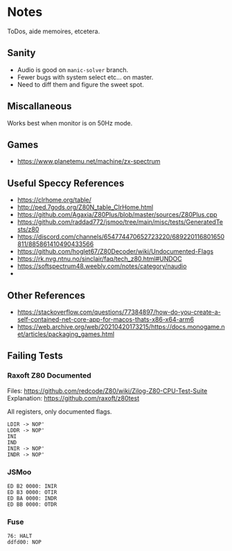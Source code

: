 # Notes

ToDos, aide memoires, etcetera.

## Sanity

- Audio is good on `manic-solver` branch.
- Fewer bugs with system select etc... on master.
- Need to diff them and figure the sweet spot.

## Miscallaneous

Works best when monitor is on 50Hz mode.

## Games

- https://www.planetemu.net/machine/zx-spectrum

## Useful Speccy References

- https://clrhome.org/table/
- http://ped.7gods.org/Z80N_table_ClrHome.html
- https://github.com/Agaxia/Z80Plus/blob/master/sources/Z80Plus.cpp
- https://github.com/raddad772/jsmoo/tree/main/misc/tests/GeneratedTests/z80
- https://discord.com/channels/654774470652723220/689220116801650811/885861410490433566
- https://github.com/hoglet67/Z80Decoder/wiki/Undocumented-Flags
- https://rk.nvg.ntnu.no/sinclair/faq/tech_z80.html#UNDOC
- https://softspectrum48.weebly.com/notes/category/naudio
- 
## Other References

- https://stackoverflow.com/questions/77384897/how-do-you-create-a-self-contained-net-core-app-for-macos-thats-x86-x64-arm6
- https://web.archive.org/web/20210420173215/https://docs.monogame.net/articles/packaging_games.html

## Failing Tests

### Raxoft Z80 Documented

Files: https://github.com/redcode/Z80/wiki/Zilog-Z80-CPU-Test-Suite
Explanation: https://github.com/raxoft/z80test

All registers, only documented flags.

```
LDIR -> NOP'
LDDR -> NOP'
INI
IND
INIR -> NOP'
INDR -> NOP'
```

### JSMoo

```
ED B2 0000: INIR
ED B3 0000: OTIR
ED BA 0000: INDR
ED BB 0000: OTDR
```

### Fuse

```
76: HALT
ddfd00: NOP
```